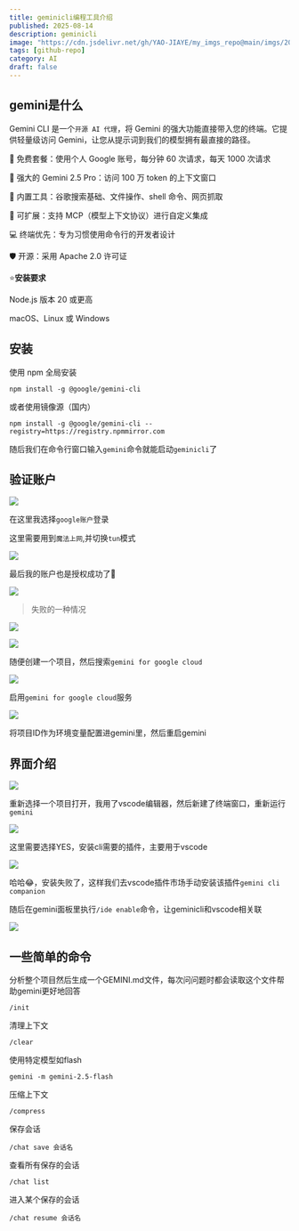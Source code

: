 ```yaml
---
title: geminicli编程工具介绍
published: 2025-08-14
description: geminicli
image: "https://cdn.jsdelivr.net/gh/YAO-JIAYE/my_imgs_repo@main/imgs/20250813220922770.png"
tags: [github-repo]
category: AI
draft: false
---
```



## gemini是什么

Gemini CLI 是一个`开源 AI 代理`，将 Gemini 的强大功能直接带入您的终端。它提供轻量级访问 Gemini，让您从提示词到我们的模型拥有最直接的路径。

🎯 免费套餐：使用个人 Google 账号，每分钟 60 次请求，每天 1000 次请求

🧠 强大的 Gemini 2.5 Pro：访问 100 万 token 的上下文窗口

🔧 内置工具：谷歌搜索基础、文件操作、shell 命令、网页抓取

🔌 可扩展：支持 MCP（模型上下文协议）进行自定义集成

💻 终端优先：专为习惯使用命令行的开发者设计

🛡️ 开源：采用 Apache 2.0 许可证



⭐**安装要求**

Node.js 版本 20 或更高

macOS、Linux 或 Windows

## 安装

使用 npm 全局安装

```
npm install -g @google/gemini-cli
```

或者使用镜像源（国内）

```
npm install -g @google/gemini-cli --registry=https://registry.npmmirror.com
```

随后我们在命令行窗口输入`gemini`命令就能启动`geminicli`了

## 验证账户

![](https://cdn.jsdelivr.net/gh/YAO-JIAYE/my_imgs_repo@main/imgs/20250813230000081.png)

在这里我选择`google账户`登录

这里需要用到`魔法上网`,并切换`tun`模式

![](https://cdn.jsdelivr.net/gh/YAO-JIAYE/my_imgs_repo@main/imgs/20250813230753430.png)

最后我的账户也是授权成功了🎉

![](https://cdn.jsdelivr.net/gh/YAO-JIAYE/my_imgs_repo@main/imgs/20250813230644127.png)

> 失败的一种情况

![](https://cdn.jsdelivr.net/gh/YAO-JIAYE/my_imgs_repo@main/imgs/20250813231212170.png)

![](https://cdn.jsdelivr.net/gh/YAO-JIAYE/my_imgs_repo@main/imgs/20250813231238311.png)

随便创建一个项目，然后搜索`gemini for google cloud`

![](https://cdn.jsdelivr.net/gh/YAO-JIAYE/my_imgs_repo@main/imgs/image-20250813231300957.png)

启用`gemini for google cloud`服务

![](https://cdn.jsdelivr.net/gh/YAO-JIAYE/my_imgs_repo@main/imgs/20250813231405610.png)

将项目ID作为环境变量配置进gemini里，然后重启gemini

## 界面介绍

![](https://cdn.jsdelivr.net/gh/YAO-JIAYE/my_imgs_repo@main/imgs/20250813231844455.png)

重新选择一个项目打开，我用了vscode编辑器，然后新建了终端窗口，重新运行`gemini`

![](https://cdn.jsdelivr.net/gh/YAO-JIAYE/my_imgs_repo@main/imgs/20250813232107171.png)

这里需要选择YES，安装cli需要的插件，主要用于vscode

![](https://cdn.jsdelivr.net/gh/YAO-JIAYE/my_imgs_repo@main/imgs/20250813232310437.png)

哈哈😂，安装失败了，这样我们去vscode插件市场手动安装该插件`gemini cli companion`

随后在gemini面板里执行`/ide enable`命令，让geminicli和vscode相关联

![](https://cdn.jsdelivr.net/gh/YAO-JIAYE/my_imgs_repo@main/imgs/20250814152509236.png)

## 一些简单的命令

分析整个项目然后生成一个GEMINI.md文件，每次问问题时都会读取这个文件帮助gemini更好地回答

```
/init
```

清理上下文

```
/clear
```

使用特定模型如flash

```
gemini -m gemini-2.5-flash
```

压缩上下文

```
/compress
```

保存会话

```
/chat save 会话名
```

查看所有保存的会话

```
/chat list
```

进入某个保存的会话

```
/chat resume 会话名
```

